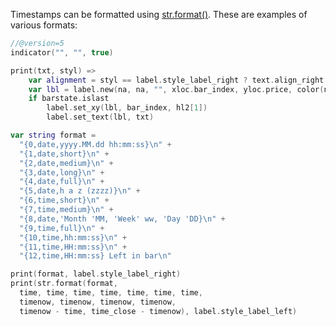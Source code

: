 Timestamps can be formatted using [str.format()](https://www.tradingview.com/pine-script-reference/v5/#fun_str{dot}format). These are examples of various formats:

```swift
//@version=5
indicator("", "", true)

print(txt, styl) =>
    var alignment = styl == label.style_label_right ? text.align_right : text.align_left
    var lbl = label.new(na, na, "", xloc.bar_index, yloc.price, color(na), styl, color.black, size.large, alignment)
    if barstate.islast
        label.set_xy(lbl, bar_index, hl2[1])
        label.set_text(lbl, txt)

var string format =
  "{0,date,yyyy.MM.dd hh:mm:ss}\n" +
  "{1,date,short}\n" +
  "{2,date,medium}\n" +
  "{3,date,long}\n" +
  "{4,date,full}\n" +
  "{5,date,h a z (zzzz)}\n" +
  "{6,time,short}\n" +
  "{7,time,medium}\n" +
  "{8,date,'Month 'MM, 'Week' ww, 'Day 'DD}\n" +
  "{9,time,full}\n" +
  "{10,time,hh:mm:ss}\n" +
  "{11,time,HH:mm:ss}\n" +
  "{12,time,HH:mm:ss} Left in bar\n"

print(format, label.style_label_right)
print(str.format(format,
  time, time, time, time, time, time, time,
  timenow, timenow, timenow, timenow,
  timenow - time, time_close - timenow), label.style_label_left)

```
